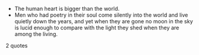  - The human heart is bigger than the world.
 - Men who had poetry in their soul come silently into the world and live quietly down the years, and yet when they are gone no moon in the sky is lucid enough to compare with the light they shed when they are among the living.

2 quotes
